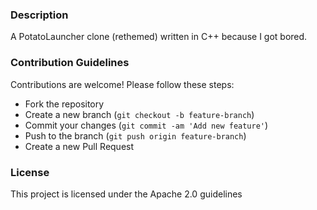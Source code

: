   ### Description
  A PotatoLauncher clone (rethemed) written in C++ because I got bored.

  ### Contribution Guidelines
  Contributions are welcome! Please follow these steps:
  - Fork the repository
  - Create a new branch (`git checkout -b feature-branch`)
  - Commit your changes (`git commit -am 'Add new feature'`)
  - Push to the branch (`git push origin feature-branch`)
  - Create a new Pull Request

  ### License
  This project is licensed under the Apache 2.0 guidelines
